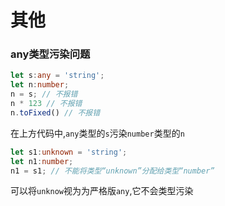 # 其他

### any类型污染问题
```ts
let s:any = 'string';
let n:number;
n = s; // 不报错
n * 123 // 不报错
n.toFixed() // 不报错
```
在上方代码中,`any`类型的`s`污染`number`类型的`n`
```ts
let s1:unknown = 'string';
let n1:number;
n1 = s1; // 不能将类型“unknown”分配给类型“number”
```
可以将`unknow`视为为严格版`any`,它不会类型污染